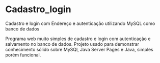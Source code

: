 # Cadastro_login
Cadastro e login com Endereço e autenticação utilizando MySQL como banco de dados

Programa web muito simples de cadastro e login com autenticação e salvamento no banco de dados. Projeto usado para demonstrar conhecimento sólido sobre MySQl, Java Server Pages e Java, simples porém funcional.

